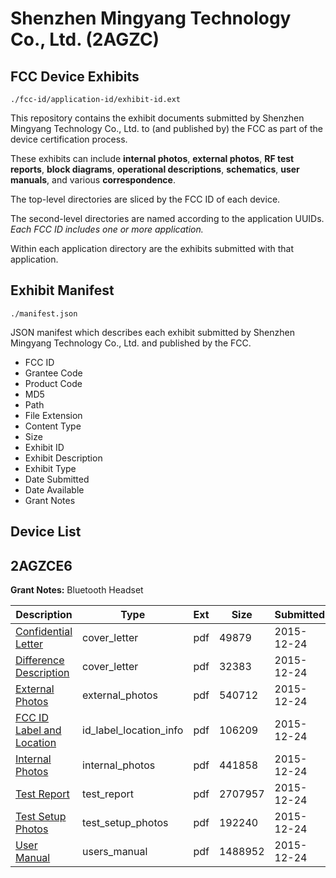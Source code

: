 # Shenzhen Mingyang Technology Co., Ltd. (2AGZC)
## FCC Device Exhibits

```
./fcc-id/application-id/exhibit-id.ext
```

This repository contains the exhibit documents submitted by Shenzhen Mingyang Technology Co., Ltd. to (and published by) the FCC as part of the device certification process.

These exhibits can include **internal photos**, **external photos**, **RF test reports**, **block diagrams**, **operational descriptions**, **schematics**, **user manuals**, and various **correspondence**.

The top-level directories are sliced by the FCC ID of each device.

The second-level directories are named according to the application UUIDs. *Each FCC ID includes one or more application.*

Within each application directory are the exhibits submitted with that application. 

## Exhibit Manifest

```
./manifest.json
```

JSON manifest which describes each exhibit submitted by Shenzhen Mingyang Technology Co., Ltd. and published by the FCC.

- FCC ID
- Grantee Code
- Product Code
- MD5
- Path
- File Extension
- Content Type
- Size
- Exhibit ID
- Exhibit Description
- Exhibit Type
- Date Submitted
- Date Available
- Grant Notes

## Device List
## 2AGZCE6
**Grant Notes:** Bluetooth Headset

| Description | Type | Ext | Size | Submitted | Available |
| ----------- | ---- | --- | ---- | --------- | --------- |
| [Confidential Letter](2AGZCE6/be78751ceaf447bf9ba367d384562de8/2855751.pdf) | cover_letter | pdf | 49879 | 2015-12-24 | 2015-12-24 |
| [Difference Description](2AGZCE6/be78751ceaf447bf9ba367d384562de8/2855754.pdf) | cover_letter | pdf | 32383 | 2015-12-24 | 2015-12-24 |
| [External Photos](2AGZCE6/be78751ceaf447bf9ba367d384562de8/2855755.pdf) | external_photos | pdf | 540712 | 2015-12-24 | 2015-12-24 |
| [FCC ID Label and Location](2AGZCE6/be78751ceaf447bf9ba367d384562de8/2855758.pdf) | id_label_location_info | pdf | 106209 | 2015-12-24 | 2015-12-24 |
| [Internal Photos](2AGZCE6/be78751ceaf447bf9ba367d384562de8/2855757.pdf) | internal_photos | pdf | 441858 | 2015-12-24 | 2015-12-24 |
| [Test Report](2AGZCE6/be78751ceaf447bf9ba367d384562de8/2855759.pdf) | test_report | pdf | 2707957 | 2015-12-24 | 2015-12-24 |
| [Test Setup Photos](2AGZCE6/be78751ceaf447bf9ba367d384562de8/2855761.pdf) | test_setup_photos | pdf | 192240 | 2015-12-24 | 2015-12-24 |
| [User Manual](2AGZCE6/be78751ceaf447bf9ba367d384562de8/2855762.pdf) | users_manual | pdf | 1488952 | 2015-12-24 | 2015-12-24 |
